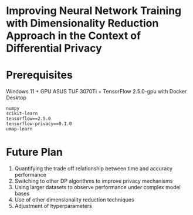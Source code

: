 # Improving Neural Network Training with Dimensionality Reduction Approach in the Context of Differential Privacy

# Prerequisites
Windows 11 + GPU ASUS TUF 3070Ti + TensorFlow 2.5.0-gpu with Docker Desktop
```
numpy
scikit-learn
tensorflow==2.5.0
tensorflow-privacy==0.1.0
umap-learn

```
# Future Plan
1. Quantifying the trade off relationship between time and accuracy performance
2. Switching to other DP algorithms to improve privacy mechanisms
3. Using larger datasets to observe performance under complex model bases
4. Use of other dimensionality reduction techniques
5. Adjustment of hyperparameters
